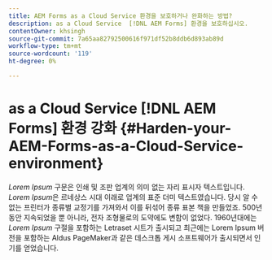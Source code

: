```yaml
---
title: AEM Forms as a Cloud Service 환경을 보호하거나 완화하는 방법?
description: as a Cloud Service  [!DNL AEM Forms] 환경을 보호하십시오.
contentOwner: khsingh
source-git-commit: 7a65aa82792500616f971df52b8ddb6d893ab89d
workflow-type: tm+mt
source-wordcount: '119'
ht-degree: 0%

---
```



# as a Cloud Service [!DNL AEM Forms] 환경 강화 {#Harden-your-AEM-Forms-as-a-Cloud-Service-environment}

*Lorem Ipsum* 구문은 인쇄 및 조판 업계의 의미 없는 자리 표시자 텍스트입니다. *Lorem Ipsum*&#x200B;은 르네상스 시대 이래로 업계의 표준 더미 텍스트였습니다. 당시 알 수 없는 프린터가 종류별 교정기를 가져와서 이를 뒤섞어 종류 표본 책을 만들었죠. 500년 동안 지속되었을 뿐 아니라, 전자 조형물로의 도약에도 변함이 없었다. 1960년대에는 *Lorem Ipsum* 구절을 포함하는 Letraset 시트가 출시되고 최근에는 Lorem Ipsum 버전을 포함하는 Aldus PageMaker과 같은 데스크톱 게시 소프트웨어가 출시되면서 인기를 얻었습니다.
